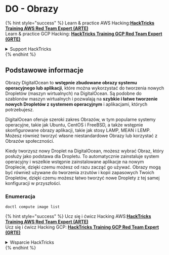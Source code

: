 # DO - Obrazy

{% hint style="success" %}
Learn & practice AWS Hacking:<img src="../../../.gitbook/assets/image (1) (1) (1) (1).png" alt="" data-size="line">[**HackTricks Training AWS Red Team Expert (ARTE)**](https://training.hacktricks.xyz/courses/arte)<img src="../../../.gitbook/assets/image (1) (1) (1) (1).png" alt="" data-size="line">\
Learn & practice GCP Hacking: <img src="../../../.gitbook/assets/image (2) (1).png" alt="" data-size="line">[**HackTricks Training GCP Red Team Expert (GRTE)**<img src="../../../.gitbook/assets/image (2) (1).png" alt="" data-size="line">](https://training.hacktricks.xyz/courses/grte)

<details>

<summary>Support HackTricks</summary>

* Check the [**subscription plans**](https://github.com/sponsors/carlospolop)!
* **Join the** 💬 [**Discord group**](https://discord.gg/hRep4RUj7f) or the [**telegram group**](https://t.me/peass) or **follow** us on **Twitter** 🐦 [**@hacktricks\_live**](https://twitter.com/hacktricks_live)**.**
* **Share hacking tricks by submitting PRs to the** [**HackTricks**](https://github.com/carlospolop/hacktricks) and [**HackTricks Cloud**](https://github.com/carlospolop/hacktricks-cloud) github repos.

</details>
{% endhint %}

## Podstawowe informacje

Obrazy DigitalOcean to **wstępnie zbudowane obrazy systemu operacyjnego lub aplikacji**, które można wykorzystać do tworzenia nowych Dropletów (maszyn wirtualnych) na DigitalOcean. Są podobne do szablonów maszyn wirtualnych i pozwalają na **szybkie i łatwe tworzenie nowych Dropletów z systemem operacyjnym** i aplikacjami, których potrzebujesz.

DigitalOcean oferuje szeroki zakres Obrazów, w tym popularne systemy operacyjne, takie jak Ubuntu, CentOS i FreeBSD, a także wstępnie skonfigurowane obrazy aplikacji, takie jak stosy LAMP, MEAN i LEMP. Możesz również tworzyć własne niestandardowe Obrazy lub korzystać z Obrazów społeczności.

Kiedy tworzysz nowy Droplet na DigitalOcean, możesz wybrać Obraz, który posłuży jako podstawa dla Dropletu. To automatycznie zainstaluje system operacyjny i wszelkie wstępnie zainstalowane aplikacje na nowym Droplecie, dzięki czemu możesz od razu zacząć go używać. Obrazy mogą być również używane do tworzenia zrzutów i kopii zapasowych Twoich Dropletów, dzięki czemu możesz łatwo tworzyć nowe Droplety z tej samej konfiguracji w przyszłości.

### Enumeracja
```
doctl compute image list
```
{% hint style="success" %}
Ucz się i ćwicz Hacking AWS:<img src="../../../.gitbook/assets/image (1) (1) (1) (1).png" alt="" data-size="line">[**HackTricks Training AWS Red Team Expert (ARTE)**](https://training.hacktricks.xyz/courses/arte)<img src="../../../.gitbook/assets/image (1) (1) (1) (1).png" alt="" data-size="line">\
Ucz się i ćwicz Hacking GCP: <img src="../../../.gitbook/assets/image (2) (1).png" alt="" data-size="line">[**HackTricks Training GCP Red Team Expert (GRTE)**<img src="../../../.gitbook/assets/image (2) (1).png" alt="" data-size="line">](https://training.hacktricks.xyz/courses/grte)

<details>

<summary>Wsparcie HackTricks</summary>

* Sprawdź [**plany subskrypcyjne**](https://github.com/sponsors/carlospolop)!
* **Dołącz do** 💬 [**grupy Discord**](https://discord.gg/hRep4RUj7f) lub [**grupy telegram**](https://t.me/peass) lub **śledź** nas na **Twitterze** 🐦 [**@hacktricks\_live**](https://twitter.com/hacktricks_live)**.**
* **Dziel się sztuczkami hackingowymi, przesyłając PR-y do** [**HackTricks**](https://github.com/carlospolop/hacktricks) i [**HackTricks Cloud**](https://github.com/carlospolop/hacktricks-cloud) repozytoriów na githubie.

</details>
{% endhint %}
